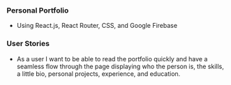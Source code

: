 ### Personal Portfolio
* Using React.js, React Router, CSS, and Google Firebase

### User Stories
* As a user I want to be able to read the portfolio quickly and have a seamless flow through the page displaying who the person is, the skills, a little bio, personal projects, experience, and education.
